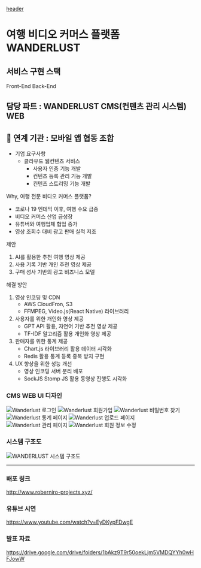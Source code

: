 [header](https://capsule-render.vercel.app/api?type=waving&color=1DAE86&height=250&section=header&text=산학연계%20프로젝트%20우수상&fontSize=60&animation=fadeIn&fontAlignY=32&desc=2023%20동국대학교%20웹%20개발자%20양성%20장학%20과정&descAlignY=51&descAlign=70)

# 여행 비디오 커머스 플랫폼 WANDERLUST

## 서비스 구현 스택
Front-End
Back-End

## 담당 파트 : WANDERLUST CMS(컨텐츠 관리 시스템) WEB

## 🏫 연계 기관 : 모바일 앱 협동 조합

- 기업 요구사항
  - 클라우드 웹컨텐츠 서비스
    - 사용자 인증 기능 개발
    - 컨텐츠 등록 관리 기능 개발
    - 컨텐츠 스트리밍 기능 개발

Why, 여행 전문 비디오 커머스 플랫폼?
- 코로나 19 엔데믹 이후, 여행 수요 급증
- 비디오 커머스 산업 급성장
- 유튜버와 여행업체 협업 증가
- 영상 조회수 대비 광고 판매 실적 저조

제안
1. AI를 활용한 추천 여행 영상 제공
2. 사용 기록 기반 개인 추천 영상 제공
3. 구매 성사 기반의 광고 비즈니스 모델

해결 방안
1. 영상 인코딩 및 CDN
   - AWS CloudFron, S3
   - FFMPEG, Video.js(React Native) 라이브러리
2. 사용자를 위한 개인화 영상 제공
   - GPT API 활용, 자연어 기반 추천 영상 제공
   - TF-IDF 알고리즘 활용 개인화 영상 제공
3. 판매자를 위한 통계 제공
   - Chart.js 라이브러리 활용 데이터 시각화
   - Redis 활용 통계 등록 중복 방지 구현
4. UX 향상을 위한 성능 개선
   - 영상 인코딩 서버 분리 배포
   - SockJS Stomp JS 활용 동영상 진행도 시각화

### CMS WEB UI 디자인
![Wanderlust 로그인](https://github.com/dgu-web-t3-blackshoe/travel-v-commerce-web/assets/102159721/e13285ae-d0d7-4920-88f6-5a283519f375)
![Wanderlust 회원가입](https://github.com/dgu-web-t3-blackshoe/travel-v-commerce-web/assets/102159721/a5bd621f-b0a2-4f75-992c-dd1c42d6266f)
![Wanderlust 비밀번호 찾기](https://github.com/dgu-web-t3-blackshoe/travel-v-commerce-web/assets/102159721/0891e9db-27e5-4a2c-9e1b-8ecb09e91490)
![Wanderlust 통계 페이지](https://github.com/dgu-web-t3-blackshoe/travel-v-commerce-web/assets/102159721/96a6e547-1861-4d4f-8c85-6305709caf8e)
![Wanderlust 업로드 페이지](https://github.com/dgu-web-t3-blackshoe/travel-v-commerce-web/assets/102159721/cb20436a-8de9-4098-b7c3-7c8f493bfba3)
![Wanderlust 관리 페이지](https://github.com/dgu-web-t3-blackshoe/travel-v-commerce-web/assets/102159721/3794aae7-c9f9-4d35-868a-ef9c3945eaf2)
![Wanderlust 회원 정보 수정](https://github.com/dgu-web-t3-blackshoe/travel-v-commerce-web/assets/102159721/dc5b3d1f-627d-468e-be3d-3bed07aea6ae)


### 시스템 구조도
![WANDERLUST 시스템 구조도](https://github.com/dgu-web-t3-blackshoe/travel-v-commerce-web/assets/102159721/7709a13e-3c18-4e01-8801-4e7a6b10d392)


<hr/>

### 배포 링크
http://www.roberniro-projects.xyz/

### 유튜브 시연
https://www.youtube.com/watch?v=EyDKypFDwgE

### 발표 자료
https://drive.google.com/drive/folders/1bAkz9T9r50oekLjm5VMDQYYh0wHFJowW

